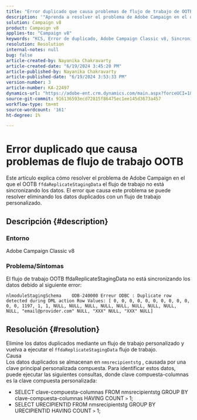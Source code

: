 ```yaml
---
title: "Error duplicado que causa problemas de flujo de trabajo de OOTB"
description: '"Aprenda a resolver el problema de Adobe Campaign en el que el flujo de trabajo OOTB ffdaReplicateStagingData no sincroniza los datos".'
solution: Campaign v8
product: Campaign v8
applies-to: "Campaign v8"
keywords: "KCS, Error de duplicado, Adobe Campaign Classic v8, Sincronización de datos"
resolution: Resolution
internal-notes: null
bug: false
article-created-by: Nayanika Chakravarty
article-created-date: "6/19/2024 3:45:20 PM"
article-published-by: Nayanika Chakravarty
article-published-date: "6/19/2024 3:53:33 PM"
version-number: 3
article-number: KA-22497
dynamics-url: "https://adobe-ent.crm.dynamics.com/main.aspx?forceUCI=1&pagetype=entityrecord&etn=knowledgearticle&id=320d08eb-522e-ef11-840a-000d3a37b1e1"
source-git-commit: 916136593ecd72815f86475ec1ee145d3673a457
workflow-type: tm+mt
source-wordcount: '161'
ht-degree: 1%

---
```


# Error duplicado que causa problemas de flujo de trabajo OOTB


Este artículo explica cómo resolver el problema de Adobe Campaign en el que el OOTB `ffdaReplicateStagingData` el flujo de trabajo no está sincronizando los datos. El error que causa este problema se puede resolver eliminando los datos duplicados con un flujo de trabajo personalizado.

## Descripción {#description}


### Entorno

Adobe Campaign Classic v8

### Problema/Síntomas

El flujo de trabajo OOTB ffdaReplicateStagingData no está sincronizando los datos debido al siguiente error:


```
nlmoduleStagingSchema    ODB-240000 Erreur ODBC : Duplicate row detected during DML action Row Values: [ 0, 0, 0, 0, 0, 0, 0, 0, 0, 0, 0, 0, 1197, 1, 1, NULL, NULL, NULL, NULL, NULL, NULL, NULL, NULL, NULL, "email@provider.com" NULL, "XXX" NULL, "XXX" NULL]
```



## Resolución {#resolution}


Elimine los datos duplicados mediante un flujo de trabajo personalizado y vuelva a ejecutar el `ffdaReplicateStagingData` flujo de trabajo.
<br>Causa <br>
Los datos duplicados se almacenan en `nmsrecipientstg` , causada por una clave principal personalizada compuesta. Para identificar estos datos, puede ejecutar las siguientes consultas, donde clave compuesta-columnas es la clave compuesta personalizada:

- SELECT clave-compuesta-columnas FROM nmsrecipientstg GROUP BY clave-compuesta-columnas HAVING COUNT `>`  1;
- SELECT URECIPIENTID FROM nmsrecipientstg GROUP BY URECIPIENTID HAVING COUNT `>`  1;



